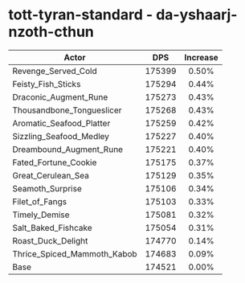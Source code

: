 # tott-tyran-standard - da-yshaarj-nzoth-cthun
| Actor | DPS | Increase |
|---|:---:|:---:|
|Revenge_Served_Cold|175399|0.50%|
|Feisty_Fish_Sticks|175294|0.44%|
|Draconic_Augment_Rune|175273|0.43%|
|Thousandbone_Tongueslicer|175268|0.43%|
|Aromatic_Seafood_Platter|175259|0.42%|
|Sizzling_Seafood_Medley|175227|0.40%|
|Dreambound_Augment_Rune|175221|0.40%|
|Fated_Fortune_Cookie|175175|0.37%|
|Great_Cerulean_Sea|175129|0.35%|
|Seamoth_Surprise|175106|0.34%|
|Filet_of_Fangs|175103|0.33%|
|Timely_Demise|175081|0.32%|
|Salt_Baked_Fishcake|175054|0.31%|
|Roast_Duck_Delight|174770|0.14%|
|Thrice_Spiced_Mammoth_Kabob|174683|0.09%|
|Base|174521|0.00%|
